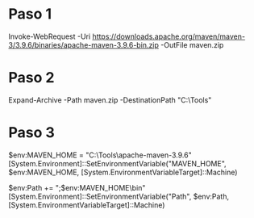 # Paso 1

Invoke-WebRequest -Uri https://downloads.apache.org/maven/maven-3/3.9.6/binaries/apache-maven-3.9.6-bin.zip -OutFile maven.zip

# Paso 2

Expand-Archive -Path maven.zip -DestinationPath "C:\Tools"

# Paso 3

$env:MAVEN_HOME = "C:\Tools\apache-maven-3.9.6"
[System.Environment]::SetEnvironmentVariable("MAVEN_HOME", $env:MAVEN_HOME, [System.EnvironmentVariableTarget]::Machine)

$env:Path += ";$env:MAVEN_HOME\bin"
[System.Environment]::SetEnvironmentVariable("Path", $env:Path, [System.EnvironmentVariableTarget]::Machine)
